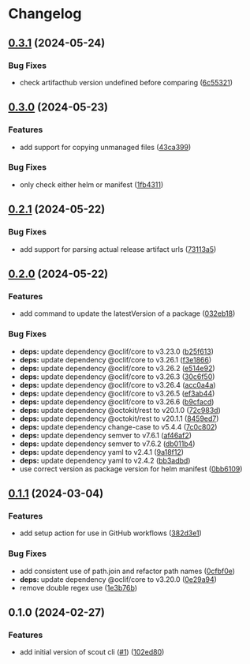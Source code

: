 # Changelog

## [0.3.1](https://github.com/glasskube/scout/compare/v0.3.0...v0.3.1) (2024-05-24)


### Bug Fixes

* check artifacthub version undefined before comparing ([6c55321](https://github.com/glasskube/scout/commit/6c55321635c854175190fa7e3ed30a849a286de3))

## [0.3.0](https://github.com/glasskube/scout/compare/v0.2.1...v0.3.0) (2024-05-23)


### Features

* add support for copying unmanaged files ([43ca399](https://github.com/glasskube/scout/commit/43ca399e4df3ef0c1c412a23c2acb74fad34f0f2))


### Bug Fixes

* only check either helm or manifest ([1fb4311](https://github.com/glasskube/scout/commit/1fb431172d44b78d1c07301e0ea4f6af0ebbf421))

## [0.2.1](https://github.com/glasskube/scout/compare/v0.2.0...v0.2.1) (2024-05-22)


### Bug Fixes

* add support for parsing actual release artifact urls ([73113a5](https://github.com/glasskube/scout/commit/73113a5a13c320856395f15b4995c8acc30b1196))

## [0.2.0](https://github.com/glasskube/scout/compare/v0.1.1...v0.2.0) (2024-05-22)


### Features

* add command to update the latestVersion of a package ([032eb18](https://github.com/glasskube/scout/commit/032eb181c81247c7322f5f6f92f0427676e4bd6e))


### Bug Fixes

* **deps:** update dependency @oclif/core to v3.23.0 ([b25f613](https://github.com/glasskube/scout/commit/b25f613d419545373576648f36b89855b8339cad))
* **deps:** update dependency @oclif/core to v3.26.1 ([f3e1866](https://github.com/glasskube/scout/commit/f3e1866a02e5ed5a55549b4caa800859659619b3))
* **deps:** update dependency @oclif/core to v3.26.2 ([e514e92](https://github.com/glasskube/scout/commit/e514e92ab87bb59b4dd8cdb01404b489f0eb7c3a))
* **deps:** update dependency @oclif/core to v3.26.3 ([30c6f50](https://github.com/glasskube/scout/commit/30c6f50969c0f85fe8513210ba5ae3b76bd0dffa))
* **deps:** update dependency @oclif/core to v3.26.4 ([acc0a4a](https://github.com/glasskube/scout/commit/acc0a4a8a6bb58a9b59aa167854215e44c8baec4))
* **deps:** update dependency @oclif/core to v3.26.5 ([ef3ab44](https://github.com/glasskube/scout/commit/ef3ab44974706e6bcc4e0862fa892ee191a99e65))
* **deps:** update dependency @oclif/core to v3.26.6 ([b9cfacd](https://github.com/glasskube/scout/commit/b9cfacd9d33cfa3ebe26d7e0ceb80ebd666189e6))
* **deps:** update dependency @octokit/rest to v20.1.0 ([72c983d](https://github.com/glasskube/scout/commit/72c983d3357e90687d9c7f5b7f714c42c33f8130))
* **deps:** update dependency @octokit/rest to v20.1.1 ([8459ed7](https://github.com/glasskube/scout/commit/8459ed7b92d5ba8755226b19db161167d8f150de))
* **deps:** update dependency change-case to v5.4.4 ([7c0c802](https://github.com/glasskube/scout/commit/7c0c80222bd4767d6a375757c05997ef50bdf203))
* **deps:** update dependency semver to v7.6.1 ([af46af2](https://github.com/glasskube/scout/commit/af46af224062863b966377349e4f18cb588a2328))
* **deps:** update dependency semver to v7.6.2 ([db011b4](https://github.com/glasskube/scout/commit/db011b461b48de549bee20e5fa97f0042a28f0d6))
* **deps:** update dependency yaml to v2.4.1 ([9a18f12](https://github.com/glasskube/scout/commit/9a18f120bca78dd5536aa11ab318a2ad663c3484))
* **deps:** update dependency yaml to v2.4.2 ([bb3adbd](https://github.com/glasskube/scout/commit/bb3adbddab7ec3ac6ebce112d7ce29797b90b7c1))
* use correct version as package version for helm manifest ([0bb6109](https://github.com/glasskube/scout/commit/0bb6109eaab2a91a705efe3900623ac2e422633f))

## [0.1.1](https://github.com/glasskube/scout/compare/v0.1.0...v0.1.1) (2024-03-04)


### Features

* add setup action for use in GitHub workflows ([382d3e1](https://github.com/glasskube/scout/commit/382d3e1a37cf270be71f4264ec169ca8a7bc8868))


### Bug Fixes

* add consistent use of path.join and refactor path names ([0cfbf0e](https://github.com/glasskube/scout/commit/0cfbf0eaeb11952681b9b1c1d57f753c56d4a813))
* **deps:** update dependency @oclif/core to v3.20.0 ([0e29a94](https://github.com/glasskube/scout/commit/0e29a946b7221a7490b411c501fdc3c40f1281f0))
* remove double regex use ([1e3b76b](https://github.com/glasskube/scout/commit/1e3b76b164850dafb9e625524357468a429c0a2a))

## 0.1.0 (2024-02-27)


### Features

* add initial version of scout cli ([#1](https://github.com/glasskube/scout/issues/1)) ([102ed80](https://github.com/glasskube/scout/commit/102ed800ecfb857390433e8fd02b0627985842ea))
